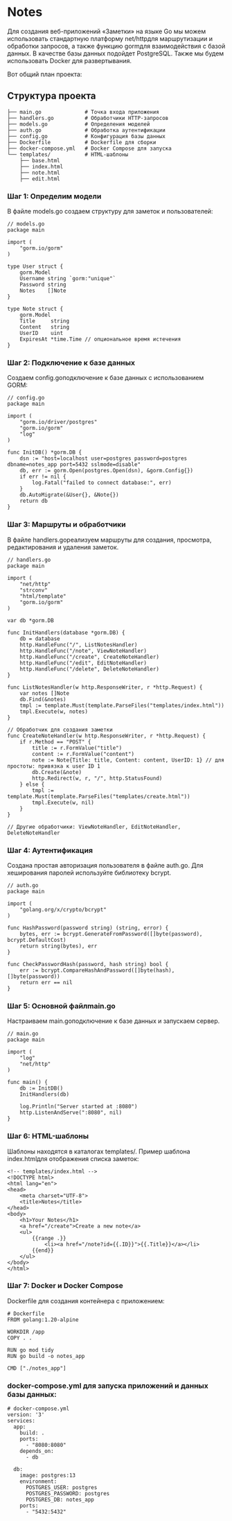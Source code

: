 # Notes
Для создания веб-приложений «Заметки» на языке Go мы можем использовать стандартную платформу net/httpдля маршрутизации и обработки запросов,
 а также функцию gormдля взаимодействия с базой данных. В качестве базы данных подойдет PostgreSQL. Также мы будем использовать Docker для развертывания.

Вот общий план проекта:
## Структура проекта
```notes_app/
├── main.go              # Точка входа приложения
├── handlers.go          # Обработчики HTTP-запросов
├── models.go            # Определения моделей
├── auth.go              # Обработка аутентификации
├── config.go            # Конфигурация базы данных
├── Dockerfile           # Dockerfile для сборки
├── docker-compose.yml   # Docker Compose для запуска
└── templates/           # HTML-шаблоны
    ├── base.html
    ├── index.html
    ├── note.html
    ├── edit.html
```
### Шаг 1: Определим модели
В файле models.go создаем структуру для заметок и пользователей:
```
// models.go
package main

import (
    "gorm.io/gorm"
)

type User struct {
    gorm.Model
    Username string `gorm:"unique"`
    Password string
    Notes    []Note
}

type Note struct {
    gorm.Model
    Title     string
    Content   string
    UserID    uint
    ExpiresAt *time.Time // опциональное время истечения
}
```
### Шаг 2: Подключение к базе данных
Создаем config.goподключение к базе данных с использованием GORM:
```
// config.go
package main

import (
    "gorm.io/driver/postgres"
    "gorm.io/gorm"
    "log"
)

func InitDB() *gorm.DB {
    dsn := "host=localhost user=postgres password=postgres dbname=notes_app port=5432 sslmode=disable"
    db, err := gorm.Open(postgres.Open(dsn), &gorm.Config{})
    if err != nil {
        log.Fatal("failed to connect database:", err)
    }
    db.AutoMigrate(&User{}, &Note{})
    return db
}
```
### Шаг 3: Маршруты и обработчики
В файле handlers.goреализуем маршруты для создания, просмотра, редактирования и удаления заметок.
```
// handlers.go
package main

import (
    "net/http"
    "strconv"
    "html/template"
    "gorm.io/gorm"
)

var db *gorm.DB

func InitHandlers(database *gorm.DB) {
    db = database
    http.HandleFunc("/", ListNotesHandler)
    http.HandleFunc("/note", ViewNoteHandler)
    http.HandleFunc("/create", CreateNoteHandler)
    http.HandleFunc("/edit", EditNoteHandler)
    http.HandleFunc("/delete", DeleteNoteHandler)
}

func ListNotesHandler(w http.ResponseWriter, r *http.Request) {
    var notes []Note
    db.Find(&notes)
    tmpl := template.Must(template.ParseFiles("templates/index.html"))
    tmpl.Execute(w, notes)
}

// Обработчик для создания заметки
func CreateNoteHandler(w http.ResponseWriter, r *http.Request) {
    if r.Method == "POST" {
        title := r.FormValue("title")
        content := r.FormValue("content")
        note := Note{Title: title, Content: content, UserID: 1} // для простоты: привязка к user ID 1
        db.Create(&note)
        http.Redirect(w, r, "/", http.StatusFound)
    } else {
        tmpl := template.Must(template.ParseFiles("templates/create.html"))
        tmpl.Execute(w, nil)
    }
}

// Другие обработчики: ViewNoteHandler, EditNoteHandler, DeleteNoteHandler
```
### Шаг 4: Аутентификация
Создана простая авторизация пользователя в файле auth.go. Для хеширования паролей используйте библиотеку bcrypt.
```
// auth.go
package main

import (
    "golang.org/x/crypto/bcrypt"
)

func HashPassword(password string) (string, error) {
    bytes, err := bcrypt.GenerateFromPassword([]byte(password), bcrypt.DefaultCost)
    return string(bytes), err
}

func CheckPasswordHash(password, hash string) bool {
    err := bcrypt.CompareHashAndPassword([]byte(hash), []byte(password))
    return err == nil
}
```
### Шаг 5: Основной файлmain.go
Настраиваем main.goподключение к базе данных и запускаем сервер.
```
// main.go
package main

import (
    "log"
    "net/http"
)

func main() {
    db := InitDB()
    InitHandlers(db)

    log.Println("Server started at :8080")
    http.ListenAndServe(":8080", nil)
}
```
### Шаг 6: HTML-шаблоны
Шаблоны находятся в каталогах templates/. Пример шаблона index.htmlдля отображения списка заметок:
```
<!-- templates/index.html -->
<!DOCTYPE html>
<html lang="en">
<head>
    <meta charset="UTF-8">
    <title>Notes</title>
</head>
<body>
    <h1>Your Notes</h1>
    <a href="/create">Create a new note</a>
    <ul>
        {{range .}}
            <li><a href="/note?id={{.ID}}">{{.Title}}</a></li>
        {{end}}
    </ul>
</body>
</html>
```
### Шаг 7: Docker и Docker Compose
Dockerfile для создания контейнера с приложением:

```
# Dockerfile
FROM golang:1.20-alpine

WORKDIR /app
COPY . .

RUN go mod tidy
RUN go build -o notes_app

CMD ["./notes_app"]
```
### docker-compose.yml для запуска приложений и данных базы данных:
```
# docker-compose.yml
version: '3'
services:
  app:
    build: .
    ports:
      - "8080:8080"
    depends_on:
      - db

  db:
    image: postgres:13
    environment:
      POSTGRES_USER: postgres
      POSTGRES_PASSWORD: postgres
      POSTGRES_DB: notes_app
    ports:
      - "5432:5432"
```

